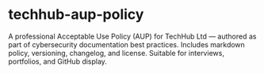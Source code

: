 # techhub-aup-policy
A professional Acceptable Use Policy (AUP) for TechHub Ltd — authored as part of cybersecurity documentation best practices. Includes markdown policy, versioning, changelog, and license. Suitable for interviews, portfolios, and GitHub display.
